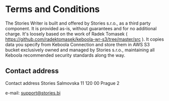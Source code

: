 # Terms and Conditions

The Stories Writer is built and offered by Stories s.r.o., as a third party component. It is provided as-is, without guarantees and for no additional charge. It's loosely based on the work of Radek Tomasek ( https://github.com/radektomasek/keboola-wr-s3/tree/master/src ).
It copies data you specify from Keboola Connection and store them in AWS S3 bucket exclusively owned and managed by Stories s.r.o., maintaining all Keboola recommended security standards along the way.

## Contact address

Contact address
Stories
Salmovska 11
120 00 Prague 2

e-mail: support@stories.bi 

